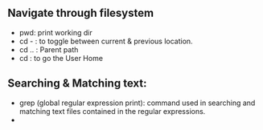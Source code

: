 ## Navigate through filesystem
- pwd: print working dir
- cd - : to toggle between current & previous location.
- cd .. : Parent path
- cd : to go the User Home

## Searching & Matching text:
- grep (global regular expression print): command used in searching and matching text files contained in the regular expressions.
- 
